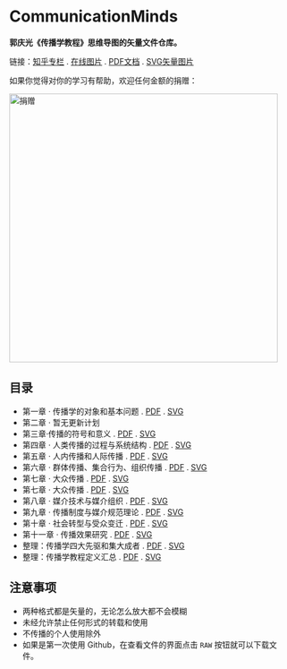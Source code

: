 # CommunicationMinds
<b>郭庆光《传播学教程》思维导图的矢量文件仓库。</b>  

链接：[知乎专栏](https://zhuanlan.zhihu.com/jcnotes) . [在线图片](https://zhuanlan.zhihu.com/p/27378927) . [PDF文档](https://github.com/reycn/communicationminds/tree/master/pdf) . [SVG矢量图片](https://github.com/reycn/communicationminds/tree/master/svg)  
  

如果你觉得对你的学习有帮助，欢迎任何金额的捐赠：  
  
<img src="https://github.com/reycn/communicationminds/raw/master/donate.jpg" alt="捐赠" title="支付宝" width="480"/>


## 目录
- 第一章 · 传播学的对象和基本问题 . [PDF](https://github.com/reycn/communicationminds/raw/master/pdf/1%E3%80%81%E4%BC%A0%E6%92%AD%E5%AD%A6%E7%9A%84%E5%AF%B9%E8%B1%A1%E5%92%8C%E5%9F%BA%E6%9C%AC%E9%97%AE%E9%A2%98.pdf) . [SVG](https://github.com/reycn/communicationminds/raw/master/svg/1%E3%80%81%E4%BC%A0%E6%92%AD%E5%AD%A6%E7%9A%84%E5%AF%B9%E8%B1%A1%E5%92%8C%E5%9F%BA%E6%9C%AC%E9%97%AE%E9%A2%98.svg)
- 第二章 · 暂无更新计划
- 第三章·传播的符号和意义 . [PDF](https://github.com/reycn/communicationminds/raw/master/pdf/3%E3%80%81%E4%BC%A0%E6%92%AD%E7%9A%84%E7%AC%A6%E5%8F%B7%E5%92%8C%E6%84%8F%E4%B9%89.pdf) . [SVG](https://github.com/reycn/communicationminds/raw/master/svg/3%E3%80%81%E4%BC%A0%E6%92%AD%E7%9A%84%E7%AC%A6%E5%8F%B7%E5%92%8C%E6%84%8F%E4%B9%89.svg)
- 第四章 · 人类传播的过程与系统结构 . [PDF](https://github.com/reycn/communicationminds/raw/master/pdf/4%E3%80%81%E4%BA%BA%E7%B1%BB%E4%BC%A0%E6%92%AD%E7%9A%84%E8%BF%87%E7%A8%8B%E4%B8%8E%E7%B3%BB%E7%BB%9F%E7%BB%93%E6%9E%84.pdf) . [SVG](https://github.com/reycn/communicationminds/raw/master/svg/4%E3%80%81%E4%BA%BA%E7%B1%BB%E4%BC%A0%E6%92%AD%E7%9A%84%E8%BF%87%E7%A8%8B%E4%B8%8E%E7%B3%BB%E7%BB%9F%E7%BB%93%E6%9E%84.svg)
- 第五章 · 人内传播和人际传播 . [PDF](https://github.com/reycn/communicationminds/raw/master/pdf/5%E3%80%81%E4%BA%BA%E5%86%85%E4%BC%A0%E6%92%AD%E5%92%8C%E4%BA%BA%E9%99%85%E4%BC%A0%E6%92%AD.pdf) . [SVG](https://github.com/reycn/communicationminds/raw/master/svg/5%E3%80%81%E4%BA%BA%E5%86%85%E4%BC%A0%E6%92%AD%E5%92%8C%E4%BA%BA%E9%99%85%E4%BC%A0%E6%92%AD.svg)
- 第六章 · 群体传播、集合行为、组织传播 . [PDF](https://github.com/reycn/communicationminds/raw/master/pdf/6%E3%80%81%E7%BE%A4%E4%BD%93%E4%BC%A0%E6%92%AD%E3%80%81%E9%9B%86%E5%90%88%E8%A1%8C%E4%B8%BA%E3%80%81%E7%BB%84%E7%BB%87%E4%BC%A0%E6%92%AD.pdf) . [SVG](https://github.com/reycn/communicationminds/raw/master/svg/6%E3%80%81%E7%BE%A4%E4%BD%93%E4%BC%A0%E6%92%AD%E3%80%81%E9%9B%86%E5%90%88%E8%A1%8C%E4%B8%BA%E3%80%81%E7%BB%84%E7%BB%87%E4%BC%A0%E6%92%AD.svg)
- 第七章 · 大众传播 . [PDF](https://github.com/reycn/communicationminds/raw/master/pdf/7%E3%80%81%E5%A4%A7%E4%BC%97%E4%BC%A0%E6%92%AD.pdf) . [SVG]()
- 第七章 · 大众传播 . [PDF](https://github.com/reycn/communicationminds/raw/master/pdf/7%E3%80%81%E5%A4%A7%E4%BC%97%E4%BC%A0%E6%92%AD.pdf) . [SVG]()
- 第八章 · 媒介技术与媒介组织 . [PDF](https://github.com/reycn/communicationminds/raw/master/pdf/8%E3%80%81%E5%AA%92%E4%BB%8B%E6%8A%80%E6%9C%AF%E4%B8%8E%E5%AA%92%E4%BB%8B%E7%BB%84%E7%BB%87.pdf) . [SVG](https://github.com/reycn/communicationminds/raw/master/svg/8%E3%80%81%E5%AA%92%E4%BB%8B%E6%8A%80%E6%9C%AF%E4%B8%8E%E5%AA%92%E4%BB%8B%E7%BB%84%E7%BB%87.svg)
- 第九章 · 传播制度与媒介规范理论 . [PDF](https://github.com/reycn/communicationminds/raw/master/pdf/9%E3%80%81%E4%BC%A0%E6%92%AD%E5%88%B6%E5%BA%A6%E4%B8%8E%E5%AA%92%E4%BB%8B%E8%A7%84%E8%8C%83%E7%90%86%E8%AE%BA.pdf) . [SVG](https://github.com/reycn/communicationminds/raw/master/svg/9%E3%80%81%E4%BC%A0%E6%92%AD%E5%88%B6%E5%BA%A6%E4%B8%8E%E5%AA%92%E4%BB%8B%E8%A7%84%E8%8C%83%E7%90%86%E8%AE%BA.svg)
- 第十章 · 社会转型与受众变迁 . [PDF](https://github.com/reycn/communicationminds/blob/master/pdf/10%E3%80%81%E7%A4%BE%E4%BC%9A%E8%BD%AC%E5%9E%8B%E4%B8%8E%E5%8F%97%E4%BC%97%E5%8F%98%E8%BF%81.pdf) . [SVG]()
- 第十一章 · 传播效果研究 . [PDF](https://github.com/reycn/communicationminds/blob/master/pdf/11%E3%80%81%E4%BC%A0%E6%92%AD%E6%95%88%E6%9E%9C%E7%A0%94%E7%A9%B6.pdf) . [SVG]()
- 整理：传播学四大先驱和集大成者 . [PDF](https://github.com/reycn/communicationminds/blob/master/pdf/%E4%BC%A0%E6%92%AD%E5%AD%A6%E5%9B%9B%E5%A4%A7%E5%85%88%E9%A9%B1%E5%92%8C%E9%9B%86%E5%A4%A7%E6%88%90%E8%80%85.pdf) . [SVG](https://github.com/reycn/communicationminds/raw/master/svg/%E4%BC%A0%E6%92%AD%E5%AD%A6%E5%9B%9B%E5%A4%A7%E5%85%88%E9%A9%B1%E5%92%8C%E9%9B%86%E5%A4%A7%E6%88%90%E8%80%85.svg)
- 整理：传播学教程定义汇总 . [PDF](https://github.com/reycn/communicationminds/blob/master/pdf/%E4%BC%A0%E6%92%AD%E5%AD%A6%E6%95%99%E7%A8%8B%E5%AE%9A%E4%B9%89%E6%B1%87%E6%80%BB.pdf) . [SVG](https://github.com/reycn/communicationminds/raw/master/svg/%E4%BC%A0%E6%92%AD%E5%AD%A6%E6%95%99%E7%A8%8B%E5%AE%9A%E4%B9%89%E6%B1%87%E6%80%BB.svg)
  
## 注意事项
- 两种格式都是矢量的，无论怎么放大都不会模糊
- 未经允许禁止任何形式的转载和使用
- 不传播的个人使用除外
- 如果是第一次使用 Github，在查看文件的界面点击 `RAW` 按钮就可以下载文件。

